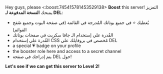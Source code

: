 Hey guys, please <:boost:745415781453529138> **Boost** this server!
التعزيز يمنحك **النسخة المدفوعة لـ DEL**:

- يُعطيك ⭐ في جميع بوتاتك المُدرجة في القائمة (في صفحة البوت وجميع صُفح القوائم)
- القُدرة علي إستخدام الـ جافا سكربت في صفحات بوتاتك
- القُدرة علي إستخدام CSS مُخصص في بروفايلك علي DEL
- a special 💗 badge on your profile
- the booster role here and access to a secret channel
- يتم إدراجك في صفحة DEL حول!

**Let's see if we can get this server to Level 2!**